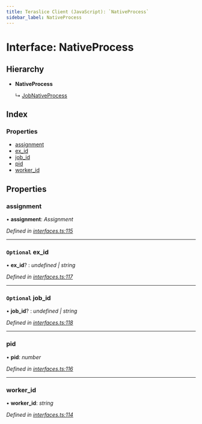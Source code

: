 ```yaml
---
title: Teraslice Client (JavaScript): `NativeProcess`
sidebar_label: NativeProcess
---
```


# Interface: NativeProcess

## Hierarchy

* **NativeProcess**

  ↳ [JobNativeProcess](jobnativeprocess.md)

## Index

### Properties

* [assignment](nativeprocess.md#assignment)
* [ex_id](nativeprocess.md#optional-ex_id)
* [job_id](nativeprocess.md#optional-job_id)
* [pid](nativeprocess.md#pid)
* [worker_id](nativeprocess.md#worker_id)

## Properties

###  assignment

• **assignment**: *Assignment*

*Defined in [interfaces.ts:115](https://github.com/terascope/teraslice/blob/d8feecc03/packages/teraslice-client-js/src/interfaces.ts#L115)*

___

### `Optional` ex_id

• **ex_id**? : *undefined | string*

*Defined in [interfaces.ts:117](https://github.com/terascope/teraslice/blob/d8feecc03/packages/teraslice-client-js/src/interfaces.ts#L117)*

___

### `Optional` job_id

• **job_id**? : *undefined | string*

*Defined in [interfaces.ts:118](https://github.com/terascope/teraslice/blob/d8feecc03/packages/teraslice-client-js/src/interfaces.ts#L118)*

___

###  pid

• **pid**: *number*

*Defined in [interfaces.ts:116](https://github.com/terascope/teraslice/blob/d8feecc03/packages/teraslice-client-js/src/interfaces.ts#L116)*

___

###  worker_id

• **worker_id**: *string*

*Defined in [interfaces.ts:114](https://github.com/terascope/teraslice/blob/d8feecc03/packages/teraslice-client-js/src/interfaces.ts#L114)*
